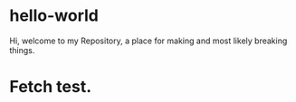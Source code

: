 # hello-world

Hi, welcome to my Repository, a place for making and most likely breaking things. 

# Fetch test.
